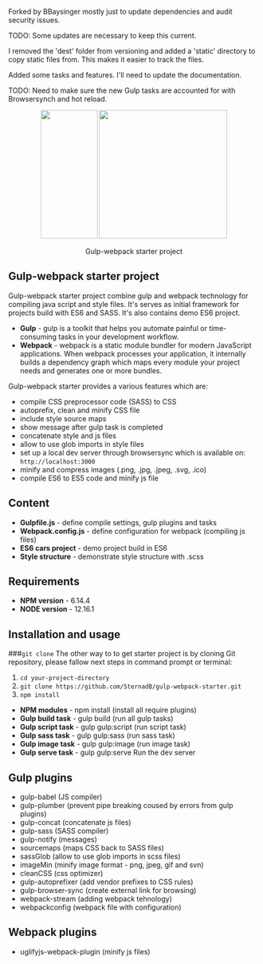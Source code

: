 Forked by BBaysinger mostly just to update dependencies and audit security issues.

TODO: Some updates are necessary to keep this current.

I removed the 'dest' folder from versioning and added a 'static' directory to copy static files from. This makes it easier to track the files.

Added some tasks and features. I'll need to update the documentation.

TODO: Need to make sure the new Gulp tasks are accounted for with Browsersynch and hot reload.

<p align="center">
	<img height="257" width="114" src="https://raw.githubusercontent.com/gulpjs/artwork/master/gulp-2x.png">
	<img height="257" width="257" src="https://raw.githubusercontent.com/webpack/media/master/logo/icon.png">
  	<p align="center">Gulp-webpack starter project</p>
</p>

## Gulp-webpack starter project

Gulp-webpack starter project combine gulp and webpack technology for compiling java script and style files. It's serves as initial framework for projects build with ES6 and SASS. It's also contains demo ES6 project.

- **Gulp** - gulp is a toolkit that helps you automate painful or time-consuming tasks in your development workflow.
- **Webpack** - webpack is a static module bundler for modern JavaScript applications. When webpack processes your application, it internally builds a dependency graph which maps every module your project needs and generates one or more bundles.

Gulp-webpack starter provides a various features which are:
 - compile CSS preprocessor code (SASS) to CSS
 - autoprefix, clean and minify CSS file
 - include style source maps
 - show message after gulp task is completed
 - concatenate style and js files
 - allow to use glob imports in style files
 - set up a local dev server through browsersync which is available on: `http://localhost:3000`
 - minify and compress images (.png, .jpg, .jpeg, .svg, .ico)
 - compile ES6 to ES5 code and minify js file


## Content
- **Gulpfile.js** - define compile settings, gulp plugins and tasks
- **Webpack.config.js** - define configuration for webpack (compiling js files)
- **ES6 cars project** - demo project build in ES6
- **Style structure** - demonstrate style structure with .scss

## Requirements
- **NPM version** - 6.14.4
- **NODE version** - 12.16.1

## Installation and usage

###`git clone`
The other way to to get starter project is by cloning Git repository, please fallow next steps in command prompt or terminal:
1. `cd your-project-directory`
2. `git clone https://github.com/SternadB/gulp-webpack-starter.git`
3. `npm install`

- **NPM modules** - npm install (install all require plugins)
- **Gulp build task** - gulp build (run all gulp tasks)
- **Gulp script task** - gulp gulp:script (run script task)
- **Gulp sass task** - gulp gulp:sass (run sass task)
- **Gulp image task** - gulp gulp:image (run image task)
- **Gulp serve task** - gulp gulp:serve Run the dev server

## Gulp plugins
- gulp-babel (JS compiler)
- gulp-plumber (prevent pipe breaking coused by errors from gulp plugins)
- gulp-concat (concatenate js files)
- gulp-sass (SASS compiler)
- gulp-notify (messages)
- sourcemaps (maps CSS back to SASS files)
- sassGlob (allow to use glob imports in scss files)
- imageMin (minify image format - png, jpeg, gif and svn)
- cleanCSS (css optimizer)
- gulp-autoprefixer (add vendor prefixes to CSS rules)
- gulp-browser-sync (create external link for browsing)
- webpack-stream (adding webpack tehnology)
- webpackconfig (webpack file with configuration)

## Webpack plugins
- uglifyjs-webpack-plugin (minify js files)



